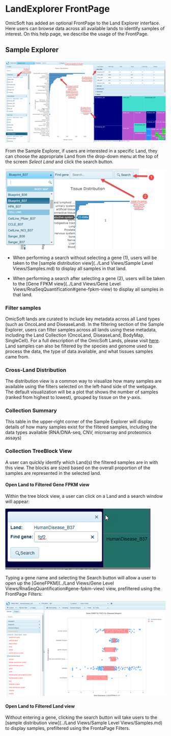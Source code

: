 # LandExplorer FrontPage

OmicSoft has added an optional FrontPage to the Land Explorer interface. Here users can browse data across all available lands to identify samples of interest. On this help page, we describe the usage of the FrontPage.

## Sample Explorer

![Front_Page](../images/FrontPageNiravDefined.png)

From the Sample Explorer, if users are interested in a specific Land, they can choose the appropriate Land from the drop-down menu at the top of the screen *Select Land* and click the search button.

![Front_search](../images/search_bar_FrontPage.png)

* When performing a search without selecting a gene (1), users will be taken to the [sample distribution view](../Land Views/Sample Level Views/Samples.md) to display all samples in that land.

* When performing a search after selecting a gene (2), users will be taken to the [Gene FPKM view](../Land Views/Gene Level Views/RnaSeqQuantification#gene-fpkm-view) to display all samples in that land.

### Filter samples

OmicSoft lands are curated to include key metadata across all Land types (such as OncoLand and DiseaseLand). In the filtering section of the Sample Explorer, users can filter samples across all lands using these metadata, including the Land Collection (OncoLand, DiseaseLand, BodyMap, SingleCell). For a full description of the OmicSoft Lands, please visit [here](http://www.arrayserver.com/wiki/index.php?title=Introduction_to_Land_Content). Land samples can also be filtered by the species and genome used to process the data, the type of data available, and what tissues samples came from.

### Cross-Land Distribution

The distribution view is a common way to visualize how many samples are available using the filters selected on the left-hand side of the webpage. The default visualization will be a plot that shows the number of samples (ranked from highest to lowest), grouped by tissue on the y-axis.

### Collection Summary

This table in the upper-right corner of the Sample Explorer will display details of how many samples exist for the filtered samples, including the data types available (RNA/DNA-seq, CNV, microarray and proteomics assays)

### Collection TreeBlock View

A user can quickly identify which Land(s) the filtered samples are in with this view. The blocks are sized based on the overall proportion of the samples are represented in the selected land.

#### Open Land to Filtered Gene FPKM view

Within the tree block view, a user can click on a Land and a search window will appear:

![TreeSearch](../images/Search_TreeBlock.png)

Typing a gene name and selecting the Search button will allow a user to open up the [GeneFPKM](../Land Views/Gene Level Views/RnaSeqQuantification#gene-fpkm-view) view, prefiltered using the FrontPage Filters:

![FilteredGeneFPKM](../images/filtered_from_treeblock.png)

#### Open Land to Filtered Land view

Without entering a gene, clicking the search button will take users to the [sample distribution view](../Land Views/Sample Level Views/Samples.md) to display samples, prefiltered using the FrontaPage Filters.
